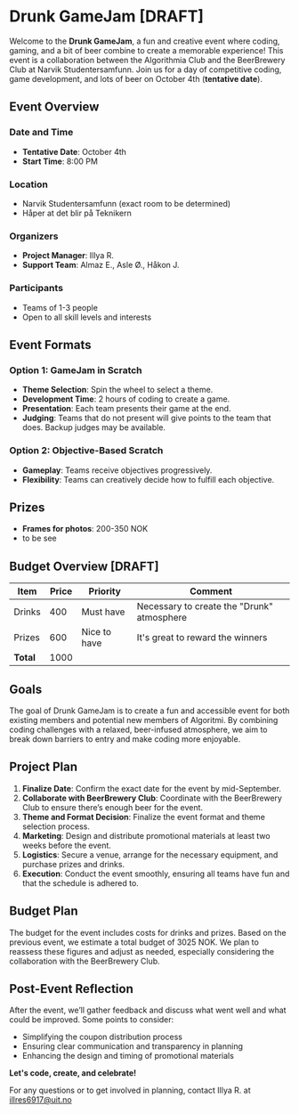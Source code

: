 # Drunk GameJam [DRAFT]

Welcome to the **Drunk GameJam**, a fun and creative event where coding, gaming, and a bit of beer combine to create a memorable experience! This event is a collaboration between the Algorithmia Club and the BeerBrewery Club at Narvik Studentersamfunn. Join us for a day of competitive coding, game development, and lots of beer on October 4th (**tentative date**).

## Event Overview

### Date and Time
- **Tentative Date**: October 4th
- **Start Time**: 8:00 PM

### Location
- Narvik Studentersamfunn (exact room to be determined)
- Håper at det blir på Teknikern

### Organizers
- **Project Manager**: Illya R.
- **Support Team**: Almaz E., Asle Ø., Håkon J.

### Participants
- Teams of 1-3 people
- Open to all skill levels and interests

## Event Formats

### Option 1: GameJam in Scratch
- **Theme Selection**: Spin the wheel to select a theme.
- **Development Time**: 2 hours of coding to create a game.
- **Presentation**: Each team presents their game at the end.
- **Judging**: Teams that do not present will give points to the team that does. Backup judges may be available.

### Option 2: Objective-Based Scratch
- **Gameplay**: Teams receive objectives progressively.
- **Flexibility**: Teams can creatively decide how to fulfill each objective.

## Prizes

- **Frames for photos**: 200-350 NOK
- to be see 

## Budget Overview [DRAFT]

| Item         | Price | Priority | Comment                                                  |
|--------------|-------|----------|----------------------------------------------------------|
| Drinks       | 400  | Must have | Necessary to create the "Drunk" atmosphere               |
| Prizes       | 600   | Nice to have | It's great to reward the winners                          |
| **Total**    | 1000  |          |                                                          |

## Goals

The goal of Drunk GameJam is to create a fun and accessible event for both existing members and potential new members of Algoritmi. By combining coding challenges with a relaxed, beer-infused atmosphere, we aim to break down barriers to entry and make coding more enjoyable.

## Project Plan

1. **Finalize Date**: Confirm the exact date for the event by mid-September.
2. **Collaborate with BeerBrewery Club**: Coordinate with the BeerBrewery Club to ensure there’s enough beer for the event.
3. **Theme and Format Decision**: Finalize the event format and theme selection process.
4. **Marketing**: Design and distribute promotional materials at least two weeks before the event.
5. **Logistics**: Secure a venue, arrange for the necessary equipment, and purchase prizes and drinks.
6. **Execution**: Conduct the event smoothly, ensuring all teams have fun and that the schedule is adhered to.

## Budget Plan

The budget for the event includes costs for drinks and prizes. Based on the previous event, we estimate a total budget of 3025 NOK. We plan to reassess these figures and adjust as needed, especially considering the collaboration with the BeerBrewery Club.

## Post-Event Reflection

After the event, we’ll gather feedback and discuss what went well and what could be improved. Some points to consider:
- Simplifying the coupon distribution process
- Ensuring clear communication and transparency in planning
- Enhancing the design and timing of promotional materials

**Let's code, create, and celebrate!**

For any questions or to get involved in planning, contact Illya R. at illres6917@uit.no